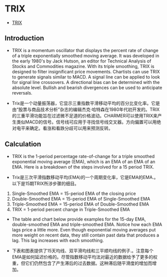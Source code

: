 # TRIX
* [TRIX](http://stockcharts.com/school/doku.php?id=chart_school:technical_indicators:trix)

## Introduction
* TRIX is a momentum oscillator that displays the percent rate of change of a triple exponentially smoothed moving average. It was developed in the early 1980's by Jack Hutson, an editor for Technical Analysis of Stocks and Commodities magazine. With its triple smoothing, TRIX is designed to filter insignificant price movements. Chartists can use TRIX to generate signals similar to MACD. A signal line can be applied to look for signal line crossovers. A directional bias can be determined with the absolute level. Bullish and bearish divergences can be used to anticipate reversals.

* Trix是一个动量振荡器，它显示三重指数平滑移动平均的百分比变化率。它是由“股票与商品技术分析”杂志的编辑杰克·哈特森在1980年代初开发的。TRIX的三重平滑功能旨在过滤微不足道的价格波动。CHARMER可以使用TRIX来产生类似MACD的信号。信号线可应用于寻找信号线交叉器。方向偏置可以用绝对电平来确定。看涨和看跌分歧可以用来预测反转。

## Calculation
* TRIX is the 1-period percentage rate-of-change for a triple smoothed exponential moving average (EMA), which is an EMA of an EMA of an EMA. Here is a breakdown of the steps involved for a 15 period TRIX.

* Trix是三次平滑指数移动平均(EMA)的一个周期变化率，它是EMA的EMA.。以下是15期TRIX所涉步骤的细目。

1. Single-Smoothed EMA = 15-period EMA of the closing price
2. Double-Smoothed EMA = 15-period EMA of Single-Smoothed EMA
3. Triple-Smoothed EMA = 15-period EMA of Double-Smoothed EMA
4. TRIX = 1-period percent change in Triple-Smoothed EMA

* The table and chart below provide examples for the 15-day EMA, double-smoothed EMA and triple-smoothed EMA. Notice how each EMA lags price a little more. Even though exponential moving averages put more weight on recent data, they still contain past data that produces a lag. This lag increases with each smoothing.

* 下表和图表提供了15天均线、双平滑均线和三平顺均线的例子.。注意每个EMA是如何延迟价格的。尽管指数移动平均法对最近的数据给予了更多的权重，但它们仍然包含了产生滞后的过去数据。这种滞后随平滑度的增加而增加。
